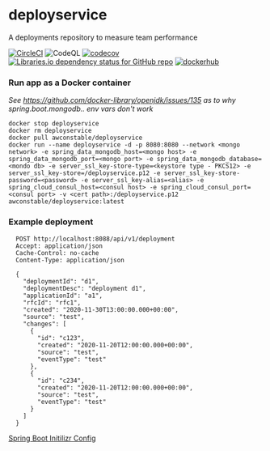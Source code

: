 # deployservice
A deployments repository to measure team performance

[![CircleCI](https://circleci.com/gh/awconstable/deployservice.svg?style=shield)](https://circleci.com/gh/awconstable/deployservice)
![CodeQL](https://github.com/awconstable/deployservice/workflows/CodeQL/badge.svg)
[![codecov](https://codecov.io/gh/awconstable/deployservice/branch/main/graph/badge.svg)](https://codecov.io/gh/awconstable/deployservice)
[![Libraries.io dependency status for GitHub repo](https://img.shields.io/librariesio/github/awconstable/deployservice.svg)](https://libraries.io/github/awconstable/deployservice)
[![dockerhub](https://img.shields.io/docker/pulls/awconstable/deployservice.svg)](https://cloud.docker.com/repository/docker/awconstable/deployservice)

### Run app as a Docker container

*See https://github.com/docker-library/openjdk/issues/135 as to why spring.boot.mongodb.. env vars don't work*

```
docker stop deployservice
docker rm deployservice
docker pull awconstable/deployservice
docker run --name deployservice -d -p 8080:8080 --network <mongo network> -e spring_data_mongodb_host=<mongo host> -e spring_data_mongodb_port=<mongo port> -e spring_data_mongodb_database=<mondo db> -e server_ssl_key-store-type=<keystore type - PKCS12> -e server_ssl_key-store=/deployservice.p12 -e server_ssl_key-store-password=<password> -e server_ssl_key-alias=<alias> -e spring_cloud_consul_host=<consul host> -e spring_cloud_consul_port=<consul port> -v <cert path>:/deployservice.p12 awconstable/deployservice:latest
```

### Example deployment

```
  POST http://localhost:8088/api/v1/deployment
  Accept: application/json
  Cache-Control: no-cache
  Content-Type: application/json
  
  {
    "deploymentId": "d1",  
    "deploymentDesc": "deployment d1",
    "applicationId": "a1",  
    "rfcId": "rfc1",
    "created": "2020-11-30T13:00:00.000+00:00",
    "source": "test",
    "changes": [
      {
        "id": "c123",
        "created": "2020-11-20T12:00:00.000+00:00",
        "source": "test",
        "eventType": "test"
      },
      {
        "id": "c234",
        "created": "2020-11-20T12:00:00.000+00:00",
        "source": "test",
        "eventType": "test"
      }
    ]
  }
```

[Spring Boot Initilizr Config](https://start.spring.io/#!type=maven-project&language=java&platformVersion=2.4.0.RELEASE&packaging=jar&jvmVersion=11&groupId=team&artifactId=deployservice&name=deployservice&description=A%20deployments%20repository%20to%20measure%20team%20performance&packageName=team.deployservice&dependencies=devtools,lombok,web,data-mongodb,testcontainers,security,actuator,prometheus,cloud-starter-consul-discovery,cloud-starter-consul-config)